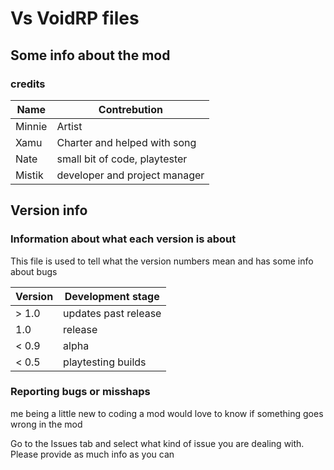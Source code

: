 # Vs VoidRP files
## Some info about the mod

### credits

| Name    | Contrebution       |
| ------- | ------------------ |
| Minnie  | Artist             |
| Xamu    | Charter and helped with song |
| Nate    | small bit of code, playtester |
| Mistik  | developer and project manager |

## **Version info**

### Information about what each version is about

This file is used to tell what the version numbers mean and has some info about bugs

| Version | Development stage  |
| ------- | ------------------ |
| > 1.0   | updates past release |
|   1.0   | release            |
| < 0.9   | alpha              |
| < 0.5   | playtesting builds |

### Reporting bugs or misshaps

me being a little new to coding a mod would love to know if something goes wrong in the mod

Go to the Issues tab and select what kind of issue you are dealing with.
Please provide as much info as you can
